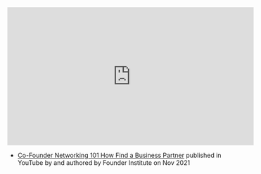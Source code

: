 <iframe width="560" height="315" src="https://www.youtube.com/embed/My51Q70DL4o" title="YouTube video player" frameborder="0" allow="accelerometer; autoplay; clipboard-write; encrypted-media; gyroscope; picture-in-picture; web-share" allowfullscreen></iframe>

- [Co-Founder Networking 101 How Find a Business Partner](https://www.youtube.com/watch?v=My51Q70DL4o&t=19s) published in YouTube by  and authored by Founder Institute on Nov 2021


